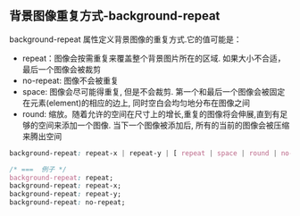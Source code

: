 
## 背景图像重复方式-background-repeat
background-repeat 属性定义背景图像的重复方式.它的值可能是：

* repeat：图像会按需重复来覆盖整个背景图片所在的区域. 如果大小不合适，最后一个图像会被裁剪
* no-repeat: 图像不会被重复
* space: 图像会尽可能得重复, 但是不会裁剪. 第一个和最后一个图像会被固定在元素(element)的相应的边上, 同时空白会均匀地分布在图像之间
* round: 缩放。随着允许的空间在尺寸上的增长,重复的图像将会伸展,直到有足够的空间来添加一个图像. 当下一个图像被添加后, 所有的当前的图像会被压缩来腾出空间

```css
background-repeat: repeat-x | repeat-y | [ repeat | space | round | no-repeat

/* ===  例子 */
background-repeat: repeat; 
background-repeat: repeat-x;
background-repeat: repeat-y;
background-repeat: no-repeat;
```